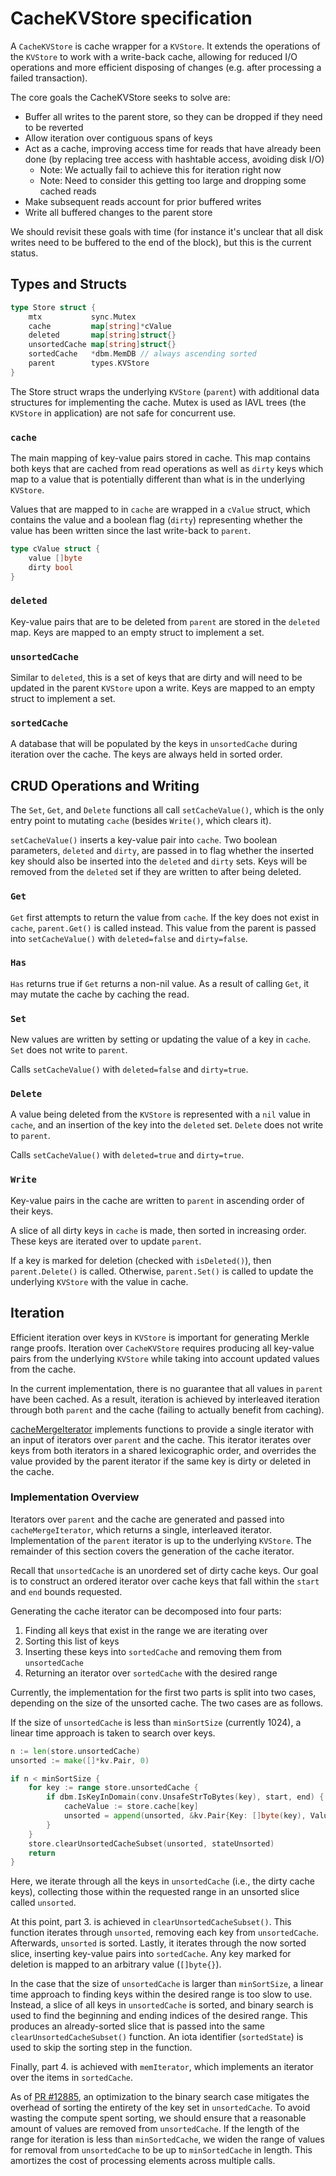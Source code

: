 # CacheKVStore specification

A `CacheKVStore` is cache wrapper for a `KVStore`. It extends the operations of the `KVStore` to work with a write-back cache, allowing for reduced I/O operations and more efficient disposing of changes (e.g. after processing a failed transaction).

The core goals the CacheKVStore seeks to solve are:

* Buffer all writes to the parent store, so they can be dropped if they need to be reverted
* Allow iteration over contiguous spans of keys
* Act as a cache, improving access time for reads that have already been done (by replacing tree access with hashtable access, avoiding disk I/O)
  * Note: We actually fail to achieve this for iteration right now
  * Note: Need to consider this getting too large and dropping some cached reads
* Make subsequent reads account for prior buffered writes
* Write all buffered changes to the parent store

We should revisit these goals with time (for instance it's unclear that all disk writes need to be buffered to the end of the block), but this is the current status.

## Types and Structs

```go
type Store struct {
	mtx           sync.Mutex
	cache         map[string]*cValue
	deleted       map[string]struct{}
	unsortedCache map[string]struct{}
	sortedCache   *dbm.MemDB // always ascending sorted
	parent        types.KVStore
}
```

The Store struct wraps the underlying `KVStore` (`parent`) with additional data structures for implementing the cache. Mutex is used as IAVL trees (the `KVStore` in application) are not safe for concurrent use.

### `cache`

The main mapping of key-value pairs stored in cache. This map contains both keys that are cached from read operations as well as `dirty` keys which map to a value that is potentially different than what is in the underlying `KVStore`.

Values that are mapped to in `cache` are wrapped in a `cValue` struct, which contains the value and a boolean flag (`dirty`) representing whether the value has been written since the last write-back to `parent`.

```go
type cValue struct {
	value []byte
	dirty bool
}
```

### `deleted`

Key-value pairs that are to be deleted from `parent` are stored in the `deleted` map. Keys are mapped to an empty struct to implement a set.

### `unsortedCache`

Similar to `deleted`, this is a set of keys that are dirty and will need to be updated in the parent `KVStore` upon a write. Keys are mapped to an empty struct to implement a set.

### `sortedCache`

A database that will be populated by the keys in `unsortedCache` during iteration over the cache. The keys are always held in sorted order.

## CRUD Operations and Writing

The `Set`, `Get`, and `Delete` functions all call `setCacheValue()`, which is the only entry point to mutating `cache` (besides `Write()`, which clears it).

`setCacheValue()` inserts a key-value pair into `cache`. Two boolean parameters, `deleted` and `dirty`, are passed in to flag whether the inserted key should also be inserted into the `deleted` and `dirty` sets. Keys will be removed from the `deleted` set if they are written to after being deleted.

### `Get`

`Get` first attempts to return the value from `cache`. If the key does not exist in `cache`, `parent.Get()` is called instead. This value from the parent is passed into `setCacheValue()` with `deleted=false` and `dirty=false`.

### `Has`

`Has` returns true if `Get` returns a non-nil value. As a result of calling `Get`, it may mutate the cache by caching the read.

### `Set`

New values are written by setting or updating the value of a key in `cache`. `Set` does not write to `parent`. 

Calls `setCacheValue()` with `deleted=false` and `dirty=true`.

### `Delete`

A value being deleted from the `KVStore` is represented with a `nil` value in `cache`, and an insertion of the key into the `deleted` set. `Delete` does not write to `parent`. 

Calls `setCacheValue()` with `deleted=true` and `dirty=true`.

### `Write`

Key-value pairs in the cache are written to `parent` in ascending order of their keys. 

A slice of all dirty keys in `cache` is made, then sorted in increasing order. These keys are iterated over to update `parent`.

If a key is marked for deletion (checked with `isDeleted()`), then `parent.Delete()` is called. Otherwise, `parent.Set()` is called to update the underlying `KVStore` with the value in cache.

## Iteration

Efficient iteration over keys in `KVStore` is important for generating Merkle range proofs. Iteration over `CacheKVStore` requires producing all key-value pairs from the underlying `KVStore` while taking into account updated values from the cache. 

In the current implementation, there is no guarantee that all values in `parent` have been cached. As a result, iteration is achieved by interleaved iteration through both `parent` and the cache (failing to actually benefit from caching).

[cacheMergeIterator](https://github.com/cosmos/cosmos-sdk/blob/d8391cb6796d770b02448bee70b865d824e43449/store/cachekv/mergeiterator.go) implements functions to provide a single iterator with an input of iterators over `parent` and the cache. This iterator iterates over keys from both iterators in a shared lexicographic order, and overrides the value provided by the parent iterator if the same key is dirty or deleted in the cache.

### Implementation Overview

Iterators over `parent` and the cache are generated and passed into `cacheMergeIterator`, which returns a single, interleaved iterator. Implementation of the `parent` iterator is up to the underlying `KVStore`. The remainder of this section covers the generation of the cache iterator.

Recall that `unsortedCache` is an unordered set of dirty cache keys. Our goal is to construct an ordered iterator over cache keys that fall within the `start` and `end` bounds requested.

Generating the cache iterator can be decomposed into four parts:

1. Finding all keys that exist in the range we are iterating over
2. Sorting this list of keys
3. Inserting these keys into `sortedCache` and removing them from `unsortedCache`
4. Returning an iterator over `sortedCache` with the desired range

Currently, the implementation for the first two parts is split into two cases, depending on the size of the unsorted cache. The two cases are as follows.

If the size of `unsortedCache` is less than `minSortSize` (currently 1024), a linear time approach is taken to search over keys.

```go
n := len(store.unsortedCache)
unsorted := make([]*kv.Pair, 0)

if n < minSortSize {
	for key := range store.unsortedCache {
		if dbm.IsKeyInDomain(conv.UnsafeStrToBytes(key), start, end) {
			cacheValue := store.cache[key]
			unsorted = append(unsorted, &kv.Pair{Key: []byte(key), Value: cacheValue.value})
		}
	}
	store.clearUnsortedCacheSubset(unsorted, stateUnsorted)
	return
}
```

Here, we iterate through all the keys in `unsortedCache` (i.e., the dirty cache keys), collecting those within the requested range in an unsorted slice called `unsorted`. 

At this point, part 3. is achieved in `clearUnsortedCacheSubset()`. This function iterates through `unsorted`, removing each key from `unsortedCache`. Afterwards, `unsorted` is sorted. Lastly, it iterates through the now sorted slice, inserting key-value pairs into `sortedCache`. Any key marked for deletion is mapped to an arbitrary value (`[]byte{}`).

In the case that the size of `unsortedCache` is larger than `minSortSize`, a linear time approach to finding keys within the desired range is too slow to use. Instead, a slice of all keys in `unsortedCache` is sorted, and binary search is used to find the beginning and ending indices of the desired range. This produces an already-sorted slice that is passed into the same `clearUnsortedCacheSubset()` function. An iota identifier (`sortedState`) is used to skip the sorting step in the function. 

Finally, part 4. is achieved with `memIterator`, which implements an iterator over the items in `sortedCache`. 

As of [PR #12885](https://github.com/cosmos/cosmos-sdk/pull/12885), an optimization to the binary search case mitigates the overhead of sorting the entirety of the key set in `unsortedCache`. To avoid wasting the compute spent sorting, we should ensure that a reasonable amount of values are removed from `unsortedCache`. If the length of the range for iteration is less than `minSortedCache`, we widen the range of values for removal from `unsortedCache` to be up to `minSortedCache` in length. This amortizes the cost of processing elements across multiple calls.